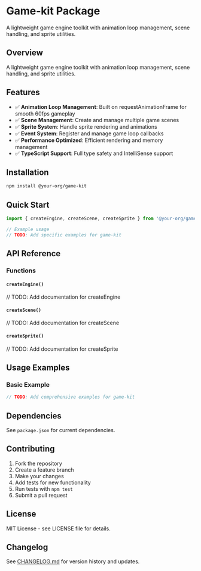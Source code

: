 # Game-kit Package

A lightweight game engine toolkit with animation loop management, scene handling, and sprite utilities.

## Overview

A lightweight game engine toolkit with animation loop management, scene handling, and sprite utilities.

## Features

- ✅ **Animation Loop Management**:  Built on requestAnimationFrame for smooth 60fps gameplay
- ✅ **Scene Management**:  Create and manage multiple game scenes
- ✅ **Sprite System**:  Handle sprite rendering and animations
- ✅ **Event System**:  Register and manage game loop callbacks
- ✅ **Performance Optimized**:  Efficient rendering and memory management
- ✅ **TypeScript Support**:  Full type safety and IntelliSense support

## Installation

```bash
npm install @your-org/game-kit
```

## Quick Start

```typescript
import { createEngine, createScene, createSprite } from '@your-org/game-kit';

// Example usage
// TODO: Add specific examples for game-kit
```

## API Reference

### Functions

#### `createEngine()`
// TODO: Add documentation for createEngine

#### `createScene()`
// TODO: Add documentation for createScene

#### `createSprite()`
// TODO: Add documentation for createSprite



## Usage Examples

### Basic Example

```typescript
// TODO: Add comprehensive examples for game-kit
```

## Dependencies

See `package.json` for current dependencies.



## Contributing

1. Fork the repository
2. Create a feature branch
3. Make your changes
4. Add tests for new functionality
5. Run tests with `npm test`
6. Submit a pull request

## License

MIT License - see LICENSE file for details.

## Changelog

See [CHANGELOG.md](./CHANGELOG.md) for version history and updates.
